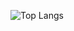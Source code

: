 
![Top Langs](https://github-readme-stats.vercel.app/api/top-langs/?username=JaysonRabaey&theme=github_dark&layout=compact)


